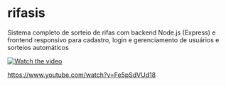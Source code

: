 # rifasis
Sistema completo de sorteio de rifas com backend Node.js (Express) e frontend responsivo para cadastro, login e gerenciamento de usuários e sorteios automáticos

[![Watch the video](img.youtube.com/vi/Fe5pSdVUd18/maxresdefault.jpg)](https://youtu.be/Fe5pSdVUd18)

https://www.youtube.com/watch?v=Fe5pSdVUd18
